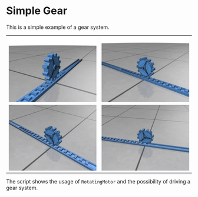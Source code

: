 # Simple Gear

This is a simple example of a gear system.

|                   |                   |
| ----------------- | ----------------- |
| ![image_0](0.png) | ![image_1](1.png) |
| ![image_2](2.png) | ![image_3](3.png) |

The script shows the usage of `RotatingMotor` and the possibility of driving a gear system.
